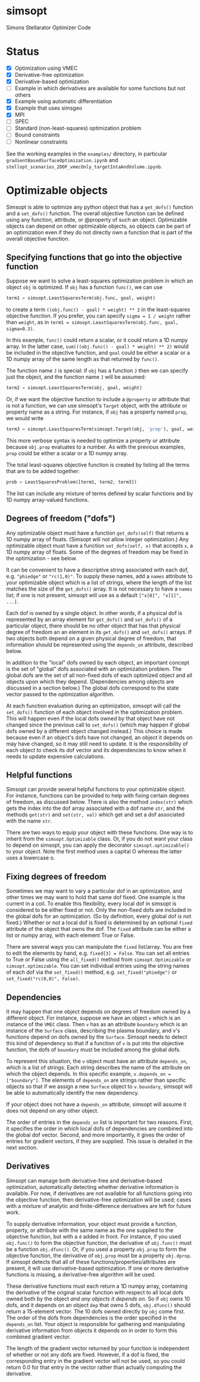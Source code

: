 # simsopt
Simons Stellarator Optimizer Code

# Status

- [x] Optimization using VMEC
- [x] Derivative-free optimization
- [x] Derivative-based optimization
- [ ] Example in which derivatives are available for some functions but not others
- [x] Example using automatic differentiation
- [x] Example that uses simsgeo
- [x] MPI
- [ ] SPEC
- [ ] Standard (non-least-squares) optimization problem
- [ ] Bound constraints
- [ ] Nonlinear constraints

See the working examples in the `examples/` directory, in particular
`gradientBasedSurfaceOptimization.ipynb` and
`stellopt_scenarios_2DOF_vmecOnly_targetIotaAndVolume.ipynb`.

# Optimizable objects

Simsopt is able to optimize any python object that has a `get_dofs()` function and a `set_dofs()` function.
The overall objective function can be defined using any function, attribute, or @property of such an object.
Optimizable objects can depend on other optimizable objects, so
objects can be part of an optimization even if they do not directly own a function that is part of the overall objective function.


## Specifying functions that go into the objective function

Suppose we want to solve a least-squares optimization problem in which an object `obj` is optimized. If `obj` has a function `func()`, we can use

```python
term1 = simsopt.LeastSquaresTerm(obj.func, goal, weight)
```

to create a term `((obj.func() - goal) * weight) ** 2` in the least-squares objective function. If
you prefer, you can specify `sigma = 1 / weight` rather than `weight`, as in 
`term1 = simsopt.LeastSquaresTerm(obj.func, goal, sigma=0.3)`.

In this example, `func()` could return a scalar, or it could return a 1D numpy array. In the latter case,
`sum(((obj.func() - goal) * weight) ** 2)` would be included in the objective function, and `goal` could
be either a scalar or a 1D numpy array of the same length as that returned by `func()`.

The function name `J` is special: if `obj` has a function `J` then we can specify just the object, and the function name `J` will be assumed:

```python
term2 = simsopt.LeastSquaresTerm(obj, goal, weight)
```

Or, if we want the objective function to include a `@property` or attribute that is not a function, we can use simsopt's `Target` object, with the attribute or property name as a string. For instance, if `obj` has a property named `prop`, we would write

```python
term3 = simsopt.LeastSquaresTerm(simsopt.Target(obj, 'prop'), goal, weight)
```

This more verbose syntax is needed to optimize a property or attribute because `obj.prop` evaluates to a number.
As with the previous examples, `prop` could be either a scalar or a 1D numpy array.

The total least-squares objective function is created by listing all the terms that are to be added together:

```python
prob = LeastSquaresProblem([term1, term2, term3])
```

The list can include any mixture of terms defined by scalar functions and by 1D numpy array-valued functions.


## Degrees of freedom ("dofs")

Any optimizable object must have a function `get_dofs(self)` that returns a 1D numpy array of floats. (Simsopt will not allow integer optimization.)
Any optimizable object must have a function `set_dofs(self, x)` that accepts `x`, a 1D numpy array of floats. Some of the degrees of freedom may be fixed in the optimization - see below.

It can be convenient to have a descriptive string associated with each dof, e.g. `"phiedge"` or `"rc(1,0)"`. To supply these names, add a `names` attribute to your
optimizable object which is a list of strings, where the length of the list matches the size of the `get_dofs()` array. It is not necessary to have a `names` list;
if one is not present, simsopt will use as a default `["x[0]", "x[1]", ...]`.

Each dof is owned by a single object. In other words, if a physical dof is represented by an array element for `get_dofs()` and `set_dofs()` of a particular object,
there should be no other object that has that physical degree of freedom an an element in its  `get_dofs()` and `set_dofs()` arrays. If two objects both depend on a given physical degree of freedom,
that information should be represented using the `depends_on` attribute, described below.

In addition to the "local" dofs owned by each object, an important concept is the set of "global" dofs associated with an optimization problem. The global
dofs are the set of all non-fixed dofs of each optimized object and all objects upon which they depend. (Dependencies among objects are discussed in a section below.)
The global dofs correspond to the state vector passed to the optimization algorithm.

At each function evaluation during an optimization, simsopt will call the `set_dofs()` function of each object involved in the optimization problem.
This will happen even if the local dofs owned by that object have not changed since the previous call to `set_dofs()` (which may happen if global dofs owned by a different object changed instead.)
This choice is made because even if an object's dofs have not changed, an object it depends on may have changed, so it may still need to update.
It is the responsibility of each object to check its dof vector and its dependencies to know when it needs to update expensive calculations.


## Helpful functions

Simsopt can provide several helpful functions to your optimizable object. For instance, functions can be provided to help with fixing certain degrees of freedom, as discussed below. There is also the method `index(str)` which gets the index into the dof array associated with a dof name `str`, and the methods `get(str)` and `set(str, val)` which get and set a dof associated with the name `str`.

There are two ways to equip your object with these functions. One way is to inherit from the `simsopt.Optimizable` class. Or, if you do not want your class to depend on simsopt, you can apply the decorator `simsopt.optimizable()` to your object. Note the first method uses a capital O whereas the latter uses a lowercase o.


## Fixing degrees of freedom

Sometimes we may want to vary a particular dof in an optimization, and other times we may want to hold that same dof fixed.
One example is the current in a coil. To enable this flexibility, every local dof in simsopt is considered to be either fixed or not.
Only the non-fixed dofs are included in the global dofs for an optimization. (So by definition, every global dof is not fixed.)
Whether or not a local dof is fixed is determined by an optional `fixed` attribute of the object that owns the dof. The `fixed` attribute can be either
a list or numpy array, with each element True or False.

There are several ways you can manipulate the `fixed` list/array. You are free to edit the elements by hand, e.g. `fixed[3] = False`.
You can set all entries to True or False using the `all_fixed()` method from `simsopt.Optimizable` or `simsopt.optimizable`.
You can set individual entries using the string names of each dof via the `set_fixed()` method, e.g. `set_fixed("phiedge")` or `set_fixed("rc(0,0)", False)`.


## Dependencies

It may happen that one object depends on degrees of freedom owned by a different object. For instance, suppose we have an object `v` which
is an instance of the `VMEC` class. Then `v` has as an attribute `boundary` which is an instance of the `Surface` class, describing
the plasma boundary, and v's functions depend on dofs owned by the `Surface`. Simsopt needs to detect this kind of dependency so that if a function of `v`
is put into the objective function, the dofs of `boundary` must be included among the global dofs.

To represent this situation, the `v` object must have
an attribute `depends_on`, which is a list of strings. Each string describes the name of the attribute on which the object depends. In
this specific example, `v.depends_on = ["boundary"]`. The elements of `depends_on` are strings rather than specific objects so that
if we assign a new `Surface` object to `v.boundary`, simsopt will be able to automatically identify the new dependency.

If your object does not have a `depends_on` attribute, simsopt will assume it does not depend on any other object.

The order of entries in the `depends_on` list is important for two reasons. First, it specifies the order in which local dofs of dependencies are 
combined into the global dof vector. Second, and more importantly, it gives the order of entries for gradient vectors, if they are supplied. This issue is detailed in the next section.


## Derivatives

Simsopt can manage both derivative-free and derivative-based optimization, automatically detecting whether derivative information is available.
For now, if derivatives are not available for all functions going into the objective function, then derivative-free optimization will be used;
cases with a mixture of analytic and finite-difference derivatives are left for future work.

To supply derivative information, your object must provide a function, property, or attribute with the same name as the one supplied to the objective function,
but with a `d` added in front. For instance, if you used `obj.func()` to form the objective function, the derivative of `obj.func()` must be a function
`obj.dfunc()`. Or, if you used a property `obj.prop` to form the objective function, the derivative of `obj.prop` must
be a property `obj.dprop`. If simsopt detects that all of these functions/properties/attributes are present, it will use derivative-based optimization.
If one or more derivative functions is missing, a derivative-free algorithm will be used.

These derivative functions must each return a 1D numpy array, containing the derivative of the original scalar function with respect to all local dofs
owned both by the object _and any objects it depends on_. So if `obj` owns 10 dofs, and it depends on an object `dep` that owns 5 dofs, `obj.dfunc()` should return a 15-element vector.
The 10 dofs owned directly by `obj` come first. The order of the dofs from dependencies is the order specified in the `depends_on` list.
Your object is responsible for gathering and manipulating derivative information from objects it depends on in order to form this combined gradient vector.

The length of the gradient vector returned by your function is independent of whether or not any dofs are fixed. However, if a dof is fixed, the corresponding entry in the gradient
vector will not be used, so you could return 0.0 for that entry in the vector rather than actually computing the derivative.
